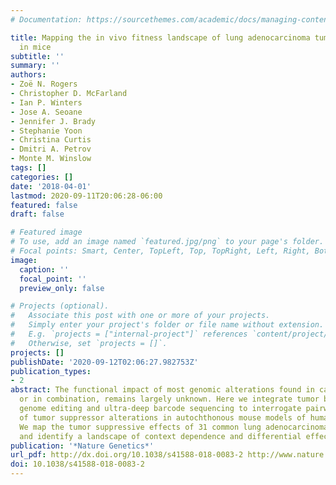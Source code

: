 ```yaml
---
# Documentation: https://sourcethemes.com/academic/docs/managing-content/

title: Mapping the in vivo fitness landscape of lung adenocarcinoma tumor suppression
  in mice
subtitle: ''
summary: ''
authors:
- Zoë N. Rogers
- Christopher D. McFarland
- Ian P. Winters
- Jose A. Seoane
- Jennifer J. Brady
- Stephanie Yoon
- Christina Curtis
- Dmitri A. Petrov
- Monte M. Winslow
tags: []
categories: []
date: '2018-04-01'
lastmod: 2020-09-11T20:06:28-06:00
featured: false
draft: false

# Featured image
# To use, add an image named `featured.jpg/png` to your page's folder.
# Focal points: Smart, Center, TopLeft, Top, TopRight, Left, Right, BottomLeft, Bottom, BottomRight.
image:
  caption: ''
  focal_point: ''
  preview_only: false

# Projects (optional).
#   Associate this post with one or more of your projects.
#   Simply enter your project's folder or file name without extension.
#   E.g. `projects = ["internal-project"]` references `content/project/deep-learning/index.md`.
#   Otherwise, set `projects = []`.
projects: []
publishDate: '2020-09-12T02:06:27.982753Z'
publication_types:
- 2
abstract: The functional impact of most genomic alterations found in cancer, alone
  or in combination, remains largely unknown. Here we integrate tumor barcoding, CRISPR/Cas9-mediated
  genome editing and ultra-deep barcode sequencing to interrogate pairwise combinations
  of tumor suppressor alterations in autochthonous mouse models of human lung adenocarcinoma.
  We map the tumor suppressive effects of 31 common lung adenocarcinoma genotypes
  and identify a landscape of context dependence and differential effect strengths.
publication: '*Nature Genetics*'
url_pdf: http://dx.doi.org/10.1038/s41588-018-0083-2 http://www.nature.com/articles/s41588-018-0083-2
doi: 10.1038/s41588-018-0083-2
---
```

